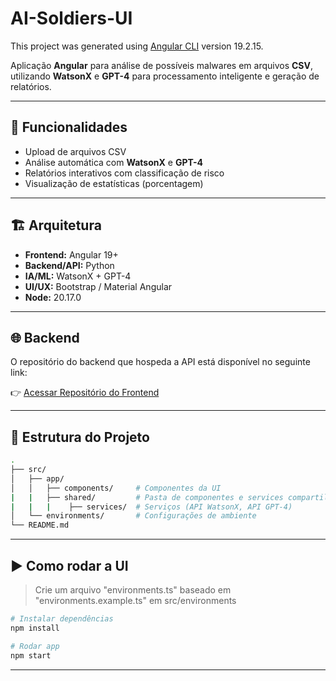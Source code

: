 # AI-Soldiers-UI

This project was generated using [Angular CLI](https://github.com/angular/angular-cli) version 19.2.15.

Aplicação **Angular** para análise de possíveis malwares em arquivos **CSV**, utilizando **WatsonX** e **GPT-4** para processamento inteligente e geração de relatórios.

---

## 📌 Funcionalidades
- Upload de arquivos CSV
- Análise automática com **WatsonX** e **GPT-4**
- Relatórios interativos com classificação de risco
- Visualização de estatísticas (porcentagem)

---

## 🏗️ Arquitetura
- **Frontend:** Angular 19+
- **Backend/API:** Python
- **IA/ML:** WatsonX + GPT-4  
- **UI/UX:** Bootstrap / Material Angular
- **Node:** 20.17.0

---

## 🌐 Backend

O repositório do backend que hospeda a API está disponível no seguinte link:  

👉 [Acessar Repositório do Frontend](https://github.com/vek03/AI-Soldiers-WatsonX-GPT4-API)

---

## 📂 Estrutura do Projeto
```bash
.
├── src/
│   ├── app/
│   │   ├── components/     # Componentes da UI
|   |   ├── shared/         # Pasta de componentes e services compartilhados
|   |   |    ├── services/  # Serviços (API WatsonX, API GPT-4)
│   └── environments/       # Configurações de ambiente
└── README.md
```

---

## ▶️ Como rodar a UI

> Crie um arquivo "environments.ts" baseado em "environments.example.ts" em src/environments

```bash
# Instalar dependências
npm install

# Rodar app
npm start
```

---
